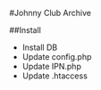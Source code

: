 #Johnny Club Archive

##Install
- Install DB
- Update config.php
- Update IPN.php
- Update .htaccess